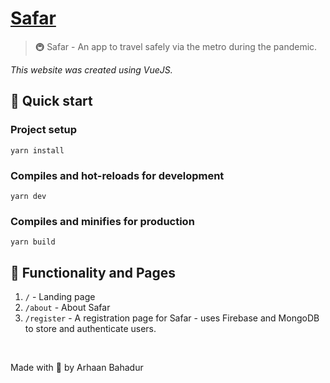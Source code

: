 # [Safar](https://arhaanb.co/safar)

> 🚇 Safar - An app to travel safely via the metro during the pandemic.

_This website was created using VueJS._

## 🚀 Quick start

### Project setup

```
yarn install
```

### Compiles and hot-reloads for development

```
yarn dev
```

### Compiles and minifies for production

```
yarn build
```

## 💫 Functionality and Pages

1. `/` - Landing page
2. `/about` - About Safar
3. `/register` - A registration page for Safar - uses Firebase and MongoDB to store and authenticate users.

<br/>

Made with 💖 by Arhaan Bahadur
